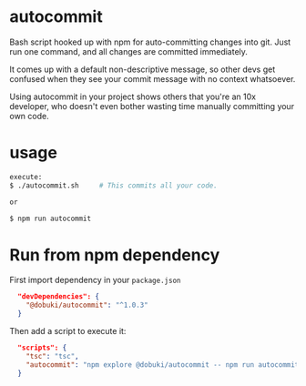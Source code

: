 # autocommit
Bash script hooked up with npm for auto-committing changes into git. Just run one command, and all changes are committed immediately.

It comes up with a default non-descriptive message, so other devs get confused when they see your commit message with no context whatsoever.

Using autocommit in your project shows others that you're an 10x developer, who doesn't even bother wasting time manually committing your own code.

# usage

```bash
execute:
$ ./autocommit.sh     # This commits all your code.

or

$ npm run autocommit
```

# Run from npm dependency

First import dependency in your `package.json`

```json
  "devDependencies": {
    "@dobuki/autocommit": "^1.0.3"
  }
```

Then add a script to execute it:

```json
  "scripts": {
    "tsc": "tsc",
    "autocommit": "npm explore @dobuki/autocommit -- npm run autocommit \"$(pwd)\"",
  }
```
